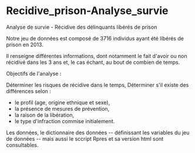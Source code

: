 # Recidive_prison-Analyse_survie
Analyse de survie - Récidive des délinquants libérés de prison


Notre jeu de données est composé de 3716 individus ayant été libérés de prison en 2013.

Il renseigne différentes informations, dont notamment le fait d'avoir ou non récidivé dans les 3 ans et, le cas échant, au bout de combien de temps.

Objectifs de l'analyse :

Déterminer les risques de récidive dans le temps,
Déterminer s'il existe des différences selon :
- le profil (age, origine ethnique et sexe),
- la présence de mesures de prévention,
- la raison de la libération,
- le type d'infraction commise initialement.

Les données, le dictionnaire des données -- définissant les variables du jeu de données -- mais aussi le sccript Rpres et sa version html sont consultables. 
